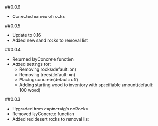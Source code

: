 ##0.0.6
- Corrected names of rocks

##0.0.5
- Update to 0.16
- Added new sand rocks to removal list

##0.0.4
- Returned layConcrete function
- Added settings for: 
  - Removing rocks(default: on)
  - Removing trees(default: on)
  - Placing concrete(default: off)
  - Adding starting wood to inventory with specifiable amount(default: 100 wood) 

##0.0.3
- Upgraded from captncraig's noRocks
- Removed layConcrete function
- Added red desert rocks to removal list